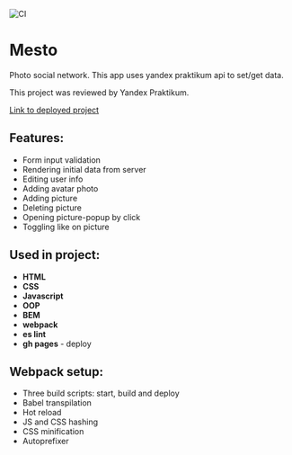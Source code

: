 ![CI](https://github.com/DmitryForsilov/mesto/workflows/CI/badge.svg)

# Mesto

Photo social network. This app uses yandex praktikum api to set/get data.

This project was reviewed by Yandex Praktikum.

[Link to deployed project](https://dmitryforsilov.github.io/mesto)

## Features:
- Form input validation
- Rendering initial data from server
- Editing user info
- Adding avatar photo
- Adding picture
- Deleting picture
- Opening picture-popup by click
- Toggling like on picture

## Used in project:
- **HTML**
- **CSS**
- **Javascript**
- **OOP**
- **BEM**
- **webpack**
- **es lint**
- **gh pages** - deploy

## Webpack setup:
- Three build scripts: start, build and deploy
- Babel transpilation
- Hot reload
- JS and CSS hashing
- CSS minification
- Autoprefixer
